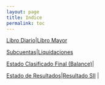```yaml
---
layout: page
title: Indice
permalink: toc
---
```


[Libro Diario](libro-diario.html#Inicio)|[Libro Mayor](libro-mayor.html#Inicio)

[Subcuentas](subcuentas.html#Inicio)|[Liquidaciones](liquidacion.html#Inicio)

[Estado Clasificado Final (Balance)](final.html#Inicio)|

[Estado de Resultados](tributario.html#Inicio)|[Resultado SII](resultado-sii.html#Inicio) |







